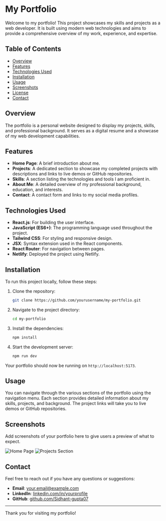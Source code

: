 # My Portfolio

Welcome to my portfolio! This project showcases my skills and projects as a web developer. It is built using modern web technologies and aims to provide a comprehensive overview of my work, experience, and expertise.

## Table of Contents

- [Overview](#overview)
- [Features](#features)
- [Technologies Used](#technologies-used)
- [Installation](#installation)
- [Usage](#usage)
- [Screenshots](#screenshots)
- [License](#license)
- [Contact](#contact)

## Overview

The portfolio is a personal website designed to display my projects, skills, and professional background. It serves as a digital resume and a showcase of my web development capabilities.

## Features

- **Home Page**: A brief introduction about me.
- **Projects**: A dedicated section to showcase my completed projects with descriptions and links to live demos or GitHub repositories.
- **Skills**: A section listing the technologies and tools I am proficient in.
- **About Me**: A detailed overview of my professional background, education, and interests.
- **Contact**: A contact form and links to my social media profiles.

## Technologies Used

- **React.js**: For building the user interface.
- **JavaScript (ES6+)**: The programming language used throughout the project.
- **Tailwind CSS**: For styling and responsive design.
- **JSX**: Syntax extension used in the React components.
- **React Router**: For navigation between pages.
- **Netlify**: Deployed the project using Netlify.

## Installation

To run this project locally, follow these steps:

1. Clone the repository:
    ```bash
    git clone https://github.com/yourusername/my-portfolio.git
    ```

2. Navigate to the project directory:
    ```bash
    cd my-portfolio
    ```

3. Install the dependencies:
    ```bash
    npm install
    ```

4. Start the development server:
    ```bash
    npm run dev
    ```

Your portfolio should now be running on `http://localhost:5173`.

## Usage

You can navigate through the various sections of the portfolio using the navigation menu. Each section provides detailed information about my skills, projects, and background. The project links will take you to live demos or GitHub repositories.

## Screenshots

Add screenshots of your portfolio here to give users a preview of what to expect.

![Home Page](path_to_screenshot.png)
![Projects Section](path_to_screenshot.png)

## Contact

Feel free to reach out if you have any questions or suggestions:

- **Email**: [your.email@example.com](sidhantgupta5159@gmail.com)
- **LinkedIn**:  [linkedin.com/in/yourprofile](https://linkedin.com/in/sidhant-gupta-2543b2237)
- **GitHub**: [github.com/Sidhant-gupta07](https://github.com/Sidhant-gupta07)

---

Thank you for visiting my portfolio!

